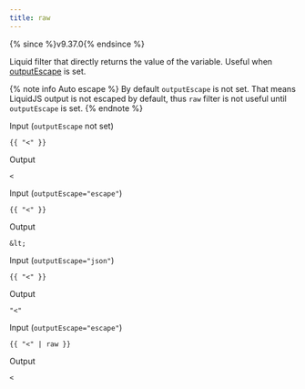 ```yaml
---
title: raw
---
```


{% since %}v9.37.0{% endsince %}

Liquid filter that directly returns the value of the variable. Useful when [outputEscape](/api/interfaces/liquid_options_.liquidoptions.html#Optional-outputEscape) is set.

{% note info Auto escape %}
By default `outputEscape` is not set. That means LiquidJS output is not escaped by default, thus `raw` filter is not useful until `outputEscape` is set.
{% endnote %}

Input (`outputEscape` not set)
```liquid
{{ "<" }}
```

Output
```text
<
```

Input (`outputEscape="escape"`)
```liquid
{{ "<" }}
```

Output
```text
&lt;
```

Input (`outputEscape="json"`)
```liquid
{{ "<" }}
```

Output
```text
"<"
```

Input (`outputEscape="escape"`)
```liquid
{{ "<" | raw }}
```

Output
```text
<
```
